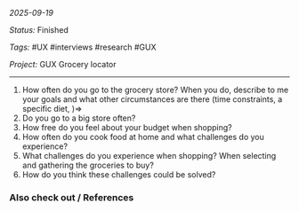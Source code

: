 *2025-09-19*

*Status:* Finished

*Tags:* #UX #interviews #research #GUX

*Project:* GUX Grocery locator

<hr>

1. How often do you go to the grocery store? When you do, describe to me your goals and what other circumstances are there (time constraints, a specific diet, )=>
2. Do you go to a big store often?
3. How free do you feel about your budget when shopping?
4. How often do you cook food at home and what challenges do you experience?
5. What challenges do you experience when shopping? When selecting and gathering the groceries to buy?
6. How do you think these challenges could be solved?



### Also check out / References